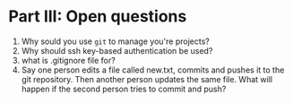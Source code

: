 # Part III: Open questions

1. Why sould you use `git` to manage you're projects?
2. Why should ssh key-based authentication be used?
3. what is .gitignore file for? 
4. Say one person edits a file called new.txt, commits and pushes it to the git repository. Then another person updates the same file. What will happen if the second person tries to commit and push?
